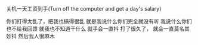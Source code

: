 关机一天工资到手(Turn off the computer and get a day's salary)


你们打得太乱了，把我也搞得很乱
就是我说什么你们完全就没有听
我说什么你们也不给我回馈
就我也不知道干什么
就手会一直抖
打了很久了， 就会一直莫名其妙抖
然后我人很麻木
